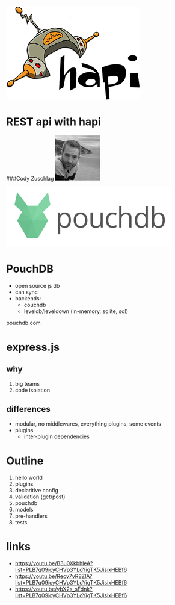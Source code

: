 ![hapi logo](images/hapi.png)

# REST api with hapi

###Cody Zuschlag
![cody](images/cody1_bw_100px.jpg)


![pouchdb logo](images/pouchdb.png)

# PouchDB

* open source js db
* can sync
* backends:
  * couchdb
  * leveldb/leveldown (in-memory, sqlite, sql)

pouchdb.com



# express.js


## why

1. big teams
1. code isolation


## differences

* modular, no middlewares, everything plugins, some events
* plugins
  * inter-plugin dependencies



# Outline
1. hello world
2. plugins
3. declaritive config
4. validation (get/post)
5. pouchdb
6. models
7. pre-handlers
8. tests



# links

* https://youtu.be/B3u0XkbhleA?list=PLB7q09icyCHVp3YLoYigTK5JisixHEBf6
* https://youtu.be/Recv7vR8ZlA?list=PLB7q09icyCHVp3YLoYigTK5JisixHEBf6
* https://youtu.be/ybX2s_sFdnk?list=PLB7q09icyCHVp3YLoYigTK5JisixHEBf6
